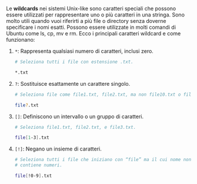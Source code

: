 Le **wildcards** nei sistemi Unix-like sono caratteri speciali che possono essere utilizzati per rappresentare uno o più caratteri in una stringa. Sono molto utili quando vuoi riferirti a più file o directory senza doverne specificare i nomi esatti. Possono essere utilizzate in molti comandi di Ubuntu come ls, cp, mv e rm. Ecco i principali caratteri wildcard e come funzionano:

1. `*`: Rappresenta qualsiasi numero di caratteri, inclusi zero.

	```bash
	# Seleziona tutti i file con estensione .txt.
	
	*.txt 
	```

2. `?`: Sostituisce esattamente un carattere singolo.

	```bash
	# Seleziona file come file1.txt, file2.txt, ma non file10.txt o file.txt.
	
	file?.txt 
	```

3. `[]`: Definiscono un intervallo o un gruppo di caratteri.

	```bash
	# Seleziona file1.txt, file2.txt, e file3.txt.
	
	file[1-3].txt 
	```

4. `[!]`: Negano un insieme di caratteri.

	```bash
	# Seleziona tutti i file che iniziano con “file” ma il cui nome non 
	# contiene numeri.
	
	file[!0-9].txt 	
	```
